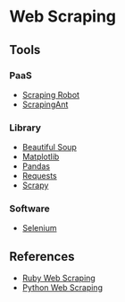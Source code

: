 # Web Scraping

<!--
https://linkedin.com/learning/search?entityType=COURSE&keywords=Web%20Scraping

https://app.pluralsight.com/paths/skills/web-scraping-with-python

https://app.pluralsight.com/library/courses/web-scraping-python-data-playbook/table-of-contents
https://app.pluralsight.com/library/courses/advanced-web-scraping-tactics-python-playbook/table-of-contents
https://app.pluralsight.com/library/courses/automating-web-phantom-js-casper-js/table-of-contents
https://app.pluralsight.com/library/courses/crawling-web-python-scrapy/table-of-contents
https://app.pluralsight.com/library/courses/scrapy-extracting-structured-data/table-of-contents
https://app.pluralsight.com/paths/skill/web-scraping-with-python

https://www.udemy.com/course/web-scraping-with-python-ruby-import-io-for-fun-profit/
-->

## Tools

### PaaS

- [Scraping Robot](https://scrapingrobot.com)
- [ScrapingAnt](https://scrapingant.com)

### Library

- [Beautiful Soup](https://beautiful-soup-4.readthedocs.io)
- [Matplotlib](https://matplotlib.org)
- [Pandas](https://pandas.pydata.org)
- [Requests](/requests.md)
- [Scrapy](/scrapy.md)

### Software

- [Selenium](/selenium/README.md)

## References

- [Ruby Web Scraping](https://github.com/lorien/awesome-web-scraping/blob/master/ruby.md)
- [Python Web Scraping](https://github.com/lorien/awesome-web-scraping/blob/master/python.md)
